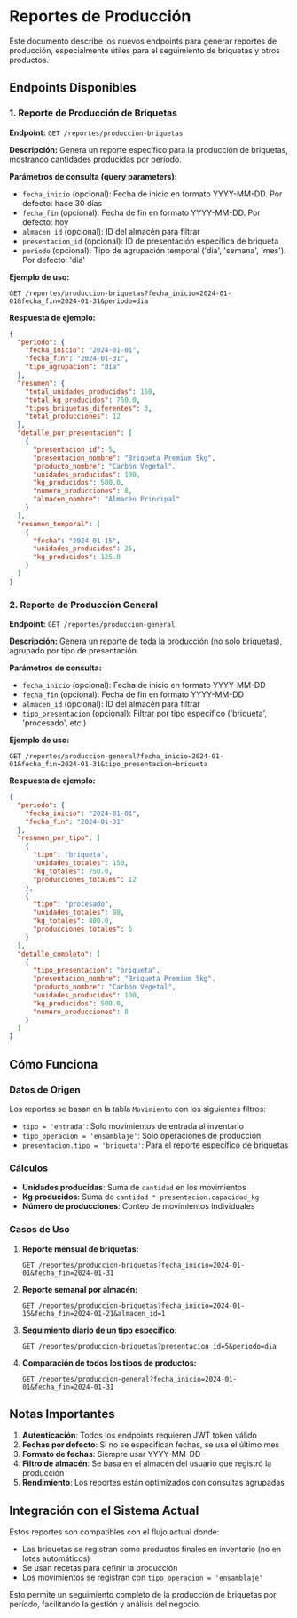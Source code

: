 # Reportes de Producción

Este documento describe los nuevos endpoints para generar reportes de producción, especialmente útiles para el seguimiento de briquetas y otros productos.

## Endpoints Disponibles

### 1. Reporte de Producción de Briquetas
**Endpoint:** `GET /reportes/produccion-briquetas`

**Descripción:** Genera un reporte específico para la producción de briquetas, mostrando cantidades producidas por período.

**Parámetros de consulta (query parameters):**
- `fecha_inicio` (opcional): Fecha de inicio en formato YYYY-MM-DD. Por defecto: hace 30 días
- `fecha_fin` (opcional): Fecha de fin en formato YYYY-MM-DD. Por defecto: hoy
- `almacen_id` (opcional): ID del almacén para filtrar
- `presentacion_id` (opcional): ID de presentación específica de briqueta
- `periodo` (opcional): Tipo de agrupación temporal ('dia', 'semana', 'mes'). Por defecto: 'dia'

**Ejemplo de uso:**
```
GET /reportes/produccion-briquetas?fecha_inicio=2024-01-01&fecha_fin=2024-01-31&periodo=dia
```

**Respuesta de ejemplo:**
```json
{
  "periodo": {
    "fecha_inicio": "2024-01-01",
    "fecha_fin": "2024-01-31",
    "tipo_agrupacion": "dia"
  },
  "resumen": {
    "total_unidades_producidas": 150,
    "total_kg_producidos": 750.0,
    "tipos_briquetas_diferentes": 3,
    "total_producciones": 12
  },
  "detalle_por_presentacion": [
    {
      "presentacion_id": 5,
      "presentacion_nombre": "Briqueta Premium 5kg",
      "producto_nombre": "Carbón Vegetal",
      "unidades_producidas": 100,
      "kg_producidos": 500.0,
      "numero_producciones": 8,
      "almacen_nombre": "Almacén Principal"
    }
  ],
  "resumen_temporal": [
    {
      "fecha": "2024-01-15",
      "unidades_producidas": 25,
      "kg_producidos": 125.0
    }
  ]
}
```

### 2. Reporte de Producción General
**Endpoint:** `GET /reportes/produccion-general`

**Descripción:** Genera un reporte de toda la producción (no solo briquetas), agrupado por tipo de presentación.

**Parámetros de consulta:**
- `fecha_inicio` (opcional): Fecha de inicio en formato YYYY-MM-DD
- `fecha_fin` (opcional): Fecha de fin en formato YYYY-MM-DD
- `almacen_id` (opcional): ID del almacén para filtrar
- `tipo_presentacion` (opcional): Filtrar por tipo específico ('briqueta', 'procesado', etc.)

**Ejemplo de uso:**
```
GET /reportes/produccion-general?fecha_inicio=2024-01-01&fecha_fin=2024-01-31&tipo_presentacion=briqueta
```

**Respuesta de ejemplo:**
```json
{
  "periodo": {
    "fecha_inicio": "2024-01-01",
    "fecha_fin": "2024-01-31"
  },
  "resumen_por_tipo": [
    {
      "tipo": "briqueta",
      "unidades_totales": 150,
      "kg_totales": 750.0,
      "producciones_totales": 12
    },
    {
      "tipo": "procesado",
      "unidades_totales": 80,
      "kg_totales": 400.0,
      "producciones_totales": 6
    }
  ],
  "detalle_completo": [
    {
      "tipo_presentacion": "briqueta",
      "presentacion_nombre": "Briqueta Premium 5kg",
      "producto_nombre": "Carbón Vegetal",
      "unidades_producidas": 100,
      "kg_producidos": 500.0,
      "numero_producciones": 8
    }
  ]
}
```

## Cómo Funciona

### Datos de Origen
Los reportes se basan en la tabla `Movimiento` con los siguientes filtros:
- `tipo = 'entrada'`: Solo movimientos de entrada al inventario
- `tipo_operacion = 'ensamblaje'`: Solo operaciones de producción
- `presentacion.tipo = 'briqueta'`: Para el reporte específico de briquetas

### Cálculos
- **Unidades producidas**: Suma de `cantidad` en los movimientos
- **Kg producidos**: Suma de `cantidad * presentacion.capacidad_kg`
- **Número de producciones**: Conteo de movimientos individuales

### Casos de Uso

1. **Reporte mensual de briquetas:**
   ```
   GET /reportes/produccion-briquetas?fecha_inicio=2024-01-01&fecha_fin=2024-01-31
   ```

2. **Reporte semanal por almacén:**
   ```
   GET /reportes/produccion-briquetas?fecha_inicio=2024-01-15&fecha_fin=2024-01-21&almacen_id=1
   ```

3. **Seguimiento diario de un tipo específico:**
   ```
   GET /reportes/produccion-briquetas?presentacion_id=5&periodo=dia
   ```

4. **Comparación de todos los tipos de productos:**
   ```
   GET /reportes/produccion-general?fecha_inicio=2024-01-01&fecha_fin=2024-01-31
   ```

## Notas Importantes

1. **Autenticación**: Todos los endpoints requieren JWT token válido
2. **Fechas por defecto**: Si no se especifican fechas, se usa el último mes
3. **Formato de fechas**: Siempre usar YYYY-MM-DD
4. **Filtro de almacén**: Se basa en el almacén del usuario que registró la producción
5. **Rendimiento**: Los reportes están optimizados con consultas agrupadas

## Integración con el Sistema Actual

Estos reportes son compatibles con el flujo actual donde:
- Las briquetas se registran como productos finales en inventario (no en lotes automáticos)
- Se usan recetas para definir la producción
- Los movimientos se registran con `tipo_operacion = 'ensamblaje'`

Esto permite un seguimiento completo de la producción de briquetas por período, facilitando la gestión y análisis del negocio.